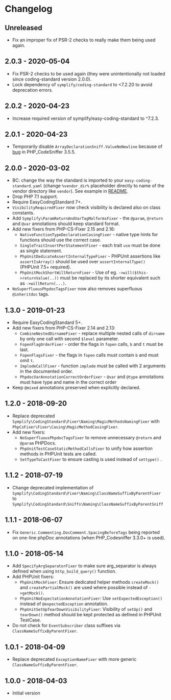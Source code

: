 # Changelog

<!-- We follow Semantic Versioning (http://semver.org/) and Keep a Changelog principles (http://keepachangelog.com/) --> 

<!-- There is always Unreleased section on the top. Subsections (Added, Changed, Fixed, Removed) should be added as needed. -->

## Unreleased
- Fix an improper fix of PSR-2 checks to really make them being used again.

## 2.0.3 - 2020-05-04
- Fix PSR-2 checks to be used again (they were unintentionally not loaded since coding-standard version 2.0.0).
- Lock dependency of `symplify/coding-standard` to <7.2.20 to avoid deprecation errors.

## 2.0.2 - 2020-04-23
- Increase required version of symplify/easy-coding-standard to ^7.2.3.

## 2.0.1 - 2020-04-23
- Temporarily disable `ArrayDeclarationSniff.ValueNoNewline` because of [bug](https://github.com/squizlabs/PHP_CodeSniffer/issues/2937) in PHP_CodeSniffer 3.5.5.

## 2.0.0 - 2020-03-02
- BC: change the way the standard is imported to your `easy-coding-standard.yaml` (change `%vendor_dir%` placeholder directly to name of the vendor directory like `vendor`). See example in [README](https://github.com/lmc-eu/php-coding-standard#usage).
- Drop PHP 7.1 support.
- Require EasyCodingStandard 7+.
- `VisibilityRequiredFixer` now check visibility is declared also on class constants.
- Add `Symplify\ParamReturnAndVarTagMalformsFixer` - the `@param`, `@return` and `@var` annotations should keep standard format.
- Add new fixers from PHP-CS-Fixer 2.15 and 2.16:
    - `NativeFunctionTypeDeclarationCasingFixer` - native type hints for functions should use the correct case.
    - `SingleTraitInsertPerStatementFixer` - each trait `use` must be done as single statement.
    - `PhpUnitDedicateAssertInternalTypeFixer` - PHPUnit assertions like `assertIsArray()` should be used over `assertInternalType()` (PHPUnit 7.5+ required).
    - `PhpUnitMockShortWillReturnFixer` - Use of eg. `->will($this->returnValue(..))` must be replaced by its shorter equivalent such as `->willReturn(...)`.
- `NoSuperfluousPhpdocTagsFixer` now also removes superfluous `@inheritdoc` tags.

## 1.3.0 - 2019-01-23
- Require EasyCodingStandard 5+.
- Add new fixers from PHP-CS-Fixer 2.14 and 2.13:
    - `CombineNestedDirnameFixer` - replace multiple nested calls of `dirname` by only one call with second `$level` parameter.
    - `FopenFlagOrderFixer` - order the flags in `fopen` calls, `b` and `t` must be last.
    - `FopenFlagsFixer` - the flags in `fopen` calls must contain `b` and must omit `t`.
    - `ImplodeCallFixer` - function `implode` must be called with 2 arguments in the documented order.
    - `PhpdocVarAnnotationCorrectOrderFixer` - `@var` and `@type` annotations must have type and name in the correct order
- Keep `@mixed` annotations preserved when explicitly declared.

## 1.2.0 - 2018-09-20
- Replace deprecated `Symplify\CodingStandard\Fixer\Naming\MagicMethodsNamingFixer` with `PhpCsFixer\Fixer\Casing\MagicMethodCasingFixer`.
- Add new fixers:
    - `NoSuperfluousPhpdocTagsFixer` to remove unnecessary `@return` and `@param` PHPDocs.
    - `PhpUnitTestCaseStaticMethodCallsFixer` to unify how assertion methods in PHPUnit tests are called.
    - `SetTypeToCastFixer` to ensure casting is used instead of `settype()` .

## 1.1.2 - 2018-07-19
- Change deprecated implementation of `Symplify\CodingStandard\Fixer\Naming\ClassNameSuffixByParentFixer` to `Symplify\CodingStandard\Sniffs\Naming\ClassNameSuffixByParentSniff`

## 1.1.1 - 2018-06-07
- Fix `Generic.Commenting.DocComment.SpacingBeforeTags` being reported on one-line phpDoc annotations (when PHP_Codesniffer 3.3.0+ is used).

## 1.1.0 - 2018-05-14
- Add `SpecifyArgSeparatorFixer` to make sure arg_separator is always defined when using `http_build_query()` function.
- Add PHPUnit fixers:
    - `PhpUnitMockFixer`: Ensure dedicated helper methods `createMock()` and `createPartialMock()` are used where possible instead of `->getMock()`.
    - `PhpUnitNoExpectationAnnotationFixer`: Use `setExpectedException()` instead of `@expectedException` annotation.
    - `PhpUnitSetUpTearDownVisibilityFixer`: Visibility of `setUp()` and `tearDown()` method should be kept protected as defined in PHPUnit TestCase.
- Do not check for `EventSubscriber` class suffixes via `ClassNameSuffixByParentFixer`.

## 1.0.1 - 2018-04-09
- Replace deprecated `ExceptionNameFixer` with more generic `ClassNameSuffixByParentFixer`.

## 1.0.0 - 2018-04-03
- Initial version
